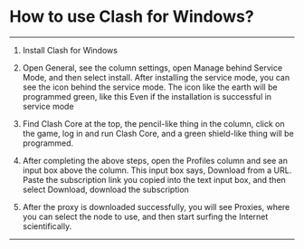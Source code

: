 # How to use Clash for Windows?

-----------------------

1. Install Clash for Windows

2. Open General, see the column settings, open Manage behind Service Mode, and then select install. After installing the service mode, you can see the icon behind the service mode. The icon like the earth will be programmed green, like this Even if the installation is successful in service mode

3. Find Clash Core at the top, the pencil-like thing in the column, click on the game, log in and run Clash Core, and a green shield-like thing will be programmed.

4. After completing the above steps, open the Profiles column and see an input box above the column. This input box says, Download from a URL. Paste the subscription link you copied into the text input box, and then select Download, download the subscription

5. After the proxy is downloaded successfully, you will see Proxies, where you can select the node to use, and then start surfing the Internet scientifically.

-----------------------
